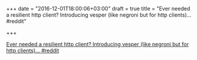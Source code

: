 +++
date = "2016-12-01T18:00:06+03:00"
draft = true
title = "Ever needed a resilient http client? Introducing vesper (like negroni but for http clients)...  #reddit"

+++

<p><a href="https://t.co/j56VdN046G">Ever needed a resilient http client? Introducing vesper (like negroni but for http clients)...  #reddit</a></p>
